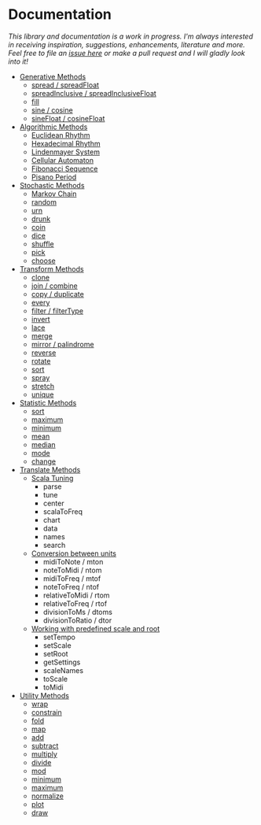 # Documentation

*This library and documentation is a work in progress. I'm always interested in receiving inspiration, suggestions, enhancements, literature and more. Feel free to file an [issue here](https://github.com/tmhglnd/total-serialism/issues) or make a pull request and I will gladly look into it!*

- [Generative Methods](./generative-methods.md)
	- [spread / spreadFloat](./generative-methods.md#spread)
	- [spreadInclusive / spreadInclusiveFloat](./generative-methods.md#spreadinclusive)
	- [fill](./generative-methods.md#fill)
	- [sine / cosine](./generative-methods.md#sine--cosine)
	- [sineFloat / cosineFloat](./generative-methods.md#sinefloat--cosinefloat)
- [Algorithmic Methods](./algorithmic-methods.md)
	- [Euclidean Rhythm](./algorithmic-methods.md#euclid)
	- [Hexadecimal Rhythm](./algorithmic-methods.md#hexBeat)
	- [Lindenmayer System](./algorithmic-methods.md#linden)
	- [Cellular Automaton](./algorithmic-methods.md#cellular-automaton)
	- [Fibonacci Sequence](./algorithmic-methods.md#fibonacci)
	- [Pisano Period](./algorithmic-methods.md#pisano)
- [Stochastic Methods](./stochastic-methods.md)
	- [Markov Chain](./stochastic-methods.md#markov-chain)
	- [random](./stochastic-methods.md#random)
	- [urn](./stochastic-methods.md#urn)
	- [drunk](./stochastic-methods.md#drunk)
	- [coin](./stochastic-methods.md#coin) 
	- [dice](./stochastic-methods.md#dice)
	- [shuffle](./stochastic-methods.md#shuffle)
	- [pick](./stochastic-methods.md#pick)
	- [choose](./stochastic-methods.md#choose)
- [Transform Methods](./transform-methods.md)
	- [clone](./transform-methods.md#clone)
	- [join / combine](./transform-methods.md#join)
	- [copy / duplicate](./transform-methods.md#copy)
	- [every](./transform-methods.md#every)
	- [filter / filterType](./transform-methods.md#filter)
	- [invert](./transform-methods.md#invert)
	- [lace](./transform-methods.md#lace)
	- [merge](./transform-methods.md#merge)
	- [mirror / palindrome](./transform-methods.md#palindrome)
	- [reverse](./transform-methods.md#reverse)
	- [rotate](./transform-methods.md#rotate)
	- [sort](./transform-method.md#sort)
	- [spray](./transform-methods.md#spray)
	- [stretch](./transform-methods.md#stretch)
	- [unique](./transform-methods.md#unique)
- [Statistic Methods](./statistic-methods.md)
	- [sort](./statistic-methods.md#sort)
	- [maximum](./statistic-methods.md#maximum)
	- [minimum](./statistic-methods.md#minimum)
	- [mean](./statistic-methods.md#mean)
	- [median](./statistic-methods.md#median)
	- [mode](./statistic-methods.md#mode)
	- [change](./statistic-methods.md#change)
- [Translate Methods](./translate-methods.md)
	- [Scala Tuning](./translate-methods.md#using-scala-tuning-format)
		- parse
		- tune
		- center
		- scalaToFreq
		- chart
		- data
		- names
		- search
	- [Conversion between units](./translate-methods.md#conversion-between-units)
		- midiToNote / mton
		- noteToMidi / ntom
		- midiToFreq / mtof
		- noteToFreq / ntof
		- relativeToMidi / rtom
		- relativeToFreq / rtof
		- divisionToMs / dtoms
		- divisionToRatio / dtor
	- [Working with predefined scale and root](./translate-methods.md#working-with-predefined-scale-and-root)
		- setTempo
		- setScale
		- setRoot
		- getSettings
		- scaleNames
		- toScale
		- toMidi
- [Utility Methods](./utility-methods.md)
	- [wrap](./utility-methods.md#usage)
	- [constrain](./utility-methods.md#usage)
	- [fold](./utility-methods.md#usage)
	- [map](./utility-methods.md#usage)
	- [add](./utility-methods.md#usage)
	- [subtract](./utility-methods.md#usage)
	- [multiply](./utility-methods.md#usage)
	- [divide](./utility-methods.md#usage)
	- [mod](./utility-methods.md#usage)
	- [minimum](./utility-methods.md#minimum)
	- [maximum](./utility-methods.md#maximum)
	- [normalize](./utility-methods.md#normalize)
	- [plot](./utility-methods.md#plot)
	- [draw](./utility-methods.md#draw)